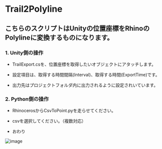 # Trail2Polyline

## こちらのスクリプトはUnityの位置座標をRhinoのPolylineに変換するものになります。

### 1. Unity側の操作

- TrailExport.csを、位置座標を取得したいオブジェクトにアタッチします。

- 設定項目は、取得する時間間隔(Interval)、取得する時間(ExportTime)です。

- 出力先はプロジェクトフォルダ内に出力されるように設定されいています。

### 2. Python側の操作

- RhinocerosからCsvToPoint.pyを走らせてください。

- csvを選択してください。（複数対応）

- おわり

![image](./image/CsvToPoint.gif)